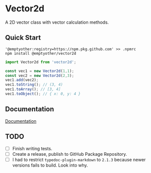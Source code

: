 # Vector2d

A 2D vector class with vector calculation methods.

## Quick Start

```npm
'@emptyother:registry=https://npm.pkg.github.com' >> .npmrc
npm install @emptyother/vector2d
```

```typescript
import Vector2d from 'vector2d';

const vec1 = new Vector2d(1,1);
const vec2 = new Vector2d(2,3);
vec1.add(vec2);
vec1.toString(); // (3, 4)
vec1.toArray(); // [3, 4]
vec1.toObject(); // { x: 0, y: 4 }
```

## Documentation

[Documentation][docs]

[docs]: /docs/classes/_vector2d_.vector2d.md

## TODO

- [ ] Finish writing tests.
- [ ] Create a release, publish to GitHub Package Repository.
- [ ] I had to restrict `typedoc-plugin-markdown` to `2.1.3` because newer versions fails to build. Look into why.
